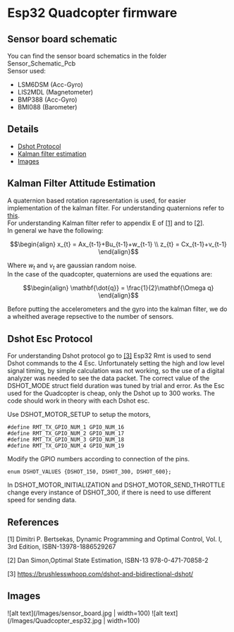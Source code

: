 # Esp32 Quadcopter firmware
## Sensor board schematic
You can find the sensor board schematics in the folder Sensor_Schematic_Pcb \
Sensor used:
- LSM6DSM (Acc-Gyro)
- LIS2MDL (Magnetometer)
- BMP388  (Acc-Gyro)
- BMI088  (Barometer)
## Details
- [Dshot Protocol](#dshot-esc-protocol)
- [Kalman filter estimation](#kalman-filter-attitude-estimation)
- [Images](#images)

## Kalman Filter Attitude Estimation
A quaternion based rotation rapresentation is used, for easier implementation of the kalman filter. For understanding quaternions refer to [this](https://www.google.com/url?sa=t&rct=j&q=&esrc=s&source=web&cd=&cad=rja&uact=8&ved=2ahUKEwjhxsfv96-CAxXcVPEDHbDWA_kQFnoECA8QAQ&url=https%3A%2F%2Fgraphics.stanford.edu%2Fcourses%2Fcs348a-17-winter%2FPapers%2Fquaternion.pdf&usg=AOvVaw3PvGFRNUboT5pRiKrHrWJZ&opi=89978449).
\
For understanding Kalman filter refer to appendix E of [[1]](#1) and to [[2]](#2).
 \
 In general we have the following: 

```math
\begin{align}
 x_{t} = Ax_{t-1}+Bu_{t-1}+w_{t-1}
 \\
 z_{t} = Cx_{t-1}+v_{t-1}
 \end{align}
```
Where $w_t$ and $v_t$ are gaussian random noise.
\
In the case of the quadcopter, quaternions are used the equations are:
```math
\begin{align}
\mathbf{\dot{q}} = \frac{1}{2}\mathbf{\Omega q}
\end{align}
```
Before putting the accelerometers and the gyro into the kalman filter, we do a wheithed average repsective to the number of sensors.

## Dshot Esc Protocol

For understanding Dshot protocol go to [[3]](#3)
Esp32 Rmt is used to send Dshot commands to the 4 Esc.
Unfortunately setting the high and low level signal timing, by simple calculation was not working, so the use of a digital analyzer was needed to see the data packet. The correct value of the DSHOT_MODE struct field duration was tuned by trial and error. As the Esc used for the Quadcopter is cheap, only the Dshot up to 300 works.
The code should work in theory with each Dshot esc.

Use DSHOT_MOTOR_SETUP to setup the motors, 
```
#define RMT_TX_GPIO_NUM_1 GPIO_NUM_16
#define RMT_TX_GPIO_NUM_2 GPIO_NUM_17
#define RMT_TX_GPIO_NUM_3 GPIO_NUM_18
#define RMT_TX_GPIO_NUM_4 GPIO_NUM_19
```
Modify the GPIO numbers according to connection of the pins. 
```
enum DSHOT_VALUES {DSHOT_150, DSHOT_300, DSHOT_600};
```
In DSHOT_MOTOR_INITIALIZATION and DSHOT_MOTOR_SEND_THROTTLE change every instance of DSHOT_300, if there is need to use different speed for sending data. 

## References
<a id="1">[1]</a> 
 Dimitri P. Bertsekas,
Dynamic Programming and Optimal Control, 
Vol. I, 3rd Edition, ISBN-13978-1886529267

<a id="2">[2]</a>
 Dan Simon,Optimal State Estimation, ISBN-13 978-0-471-70858-2

<a id="3">[3]</a> 
 https://brushlesswhoop.com/dshot-and-bidirectional-dshot/

## Images

![alt text](/Images/sensor_board.jpg | width=100)
![alt text](/Images/Quadcopter_esp32.jpg | width=100)





